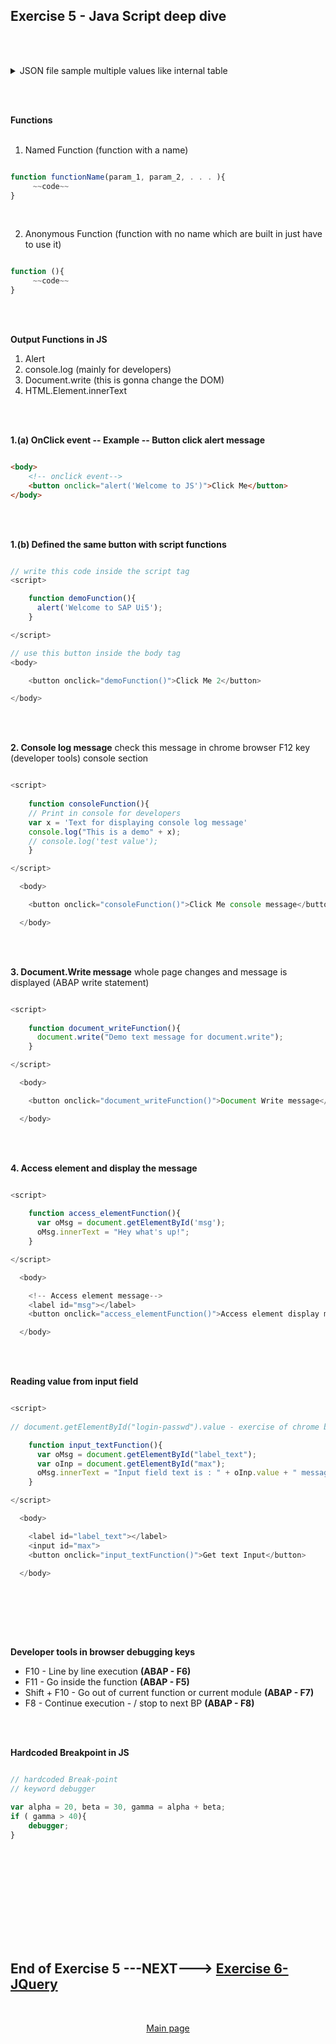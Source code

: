 ## Exercise 5 - Java Script deep dive

</br></br>


<details>
<summary> JSON file sample multiple values like internal table </summary>
</br>
</br>

```json

{
    "empTab": [
        {
            "empId": 101,
            "empName": "jane",
            "salary": 250000,
            "currency": "USD"
        },
        {
            "empId": 102,
            "empName": "jack",
            "salary": 125000,
            "currency": "USD"
        },
        {
            "empId": 101,
            "empName": "jerry",
            "salary": 300000,
            "currency": "DIN"
        },
        {
            "empId": 101,
            "empName": "jill",
            "salary": 250000,
            "currency": "REN"
        },
        {
            "empId": 101,
            "empName": "julius",
            "salary": 145000,
            "currency": "POL"
        },
        {
            "empId": 101,
            "empName": "jasmin",
            "salary": 175000,
            "currency": "EUR"
        },
        {
            "empId": 101,
            "empName": "jessy",
            "salary": 150000,
            "currency": "YEN"
        },
        {
            "empId": 101,
            "empName": "jake",
            "salary": 450000,
            "currency": "USD"
        }
    ]
}

```

</br>
</details>

</br></br>

**Functions**
</br></br>

1. Named Function (function with a name)

```js

function functionName(param_1, param_2, . . . ){
     ~~code~~
}

```

</br>

2. Anonymous Function (function with no name which are built in just have to use it)

```js

function (){
     ~~code~~
}
```

</br></br>

**Output Functions in JS**

1. Alert
2. console.log (mainly for developers)
3. Document.write (this is gonna change the DOM)
4. HTML.Element.innerText

</br></br>


**1.(a) OnClick event -- Example -- Button click alert message**
</br>

```html

<body>
    <!-- onclick event-->
    <button onclick="alert('Welcome to JS')">Click Me</button>
</body>

```

</br></br>


**1.(b) Defined the same button with script functions**

```js

// write this code inside the script tag
<script> 

    function demoFunction(){
      alert('Welcome to SAP Ui5');
    }

</script> 

// use this button inside the body tag 
<body>

    <button onclick="demoFunction()">Click Me 2</button>

</body>

```
</br></br>


**2. Console log message** check this message in chrome browser F12 key (developer tools) console section

```js

<script>
    
    function consoleFunction(){
    // Print in console for developers
    var x = 'Text for displaying console log message'
    console.log("This is a demo" + x);
    // console.log('test value');
    }

</script>

  <body>

    <button onclick="consoleFunction()">Click Me console message</button>

  </body>


```

</br></br>

**3. Document.Write message** whole page changes and message is displayed (ABAP write statement)

```js

<script>
    
    function document_writeFunction(){
      document.write("Demo text message for document.write");
    }

</script>

  <body>

    <button onclick="document_writeFunction()">Document Write message</button>

  </body>


```

</br></br>

**4. Access element and display the message** 

```js

<script>
    
    function access_elementFunction(){
      var oMsg = document.getElementById('msg');
      oMsg.innerText = "Hey what's up!";
    }

</script>

  <body>

    <!-- Access element message-->
    <label id="msg"></label>    
    <button onclick="access_elementFunction()">Access element display message</button> 

  </body>


```

</br></br>

**Reading value from input field**

```js

<script>
    
// document.getElementById("login-passwd").value - exercise of chrome browser F12 - get stored password with inspected ID name

    function input_textFunction(){
      var oMsg = document.getElementById("label_text");
      var oInp = document.getElementById("max");
      oMsg.innerText = "Input field text is : " + oInp.value + " message showed";
    }

</script>

  <body>

    <label id="label_text"></label>    
    <input id="max">
    <button onclick="input_textFunction()">Get text Input</button>  

  </body>

```
</br></br>










































</br></br>

**Developer tools in browser debugging keys**

- F10 - Line by line execution **(ABAP - F6)**
- F11 - Go inside the function **(ABAP - F5)**
- Shift + F10 - Go out of current function or current module **(ABAP - F7)**
- F8 - Continue execution - / stop to next BP **(ABAP - F8)**

</br></br>

**Hardcoded Breakpoint in JS**

```js

// hardcoded Break-point
// keyword debugger

var alpha = 20, beta = 30, gamma = alpha + beta;
if ( gamma > 40){
    debugger;
}

```

</br></br>



</br></br>
</br></br>
</br></br>

## End of Exercise 5 ---NEXT---> <a href="https://github.com/Octavius-Dante/Arthelais/tree/main/ex_6"> Exercise 6-JQuery </a>
</br>
<p align="center"> <a href="https://github.com/Octavius-Dante/Arthelais/tree/main"> Main page </a> </p>


<!--

<details>
<summary> <b> ALL CODE CHANGES - TODAY SESSION </b> </summary>
</br>
</br>

</br>
</br>
<img src="./files/capmd12-96a.png" >
</br>
</br>
</details>

-->